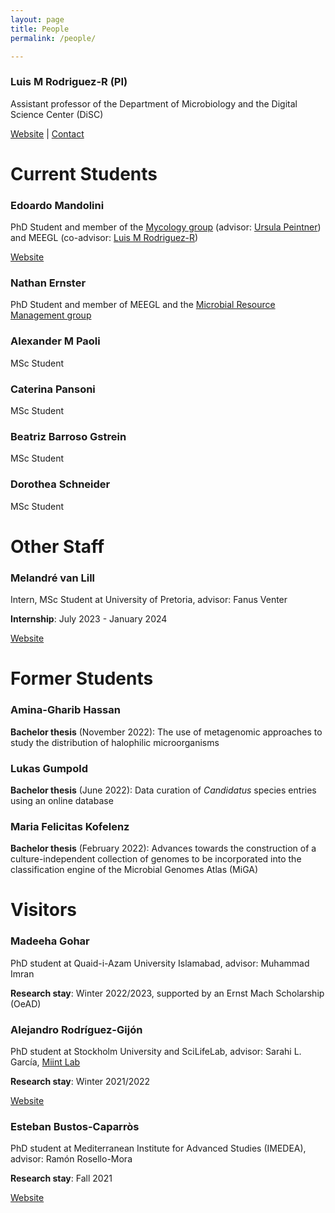 ```yaml
---
layout: page
title: People
permalink: /people/

---
```


### Luis M Rodriguez-R (PI)

Assistant professor of the Department of Microbiology and the Digital Science
Center (DiSC)

[Website](https://rodriguez-r.com/) |
[Contact](mailto:miguel.rodriguez@uibk.ac.at)


# Current Students

### Edoardo Mandolini

PhD Student and member of the
[Mycology group](https://www.uibk.ac.at/microbiology/research/mykologie/)
(advisor: [Ursula Peintner](https://www.uibk.ac.at/microbiology/team/peintner_ursula))
and MEEGL (co-advisor: [Luis M Rodriguez-R](https://disc-genomics.uibk.ac.at))

[Website](https://www.uibk.ac.at/microbiology/team/edoardo_mandolini)

### Nathan Ernster

PhD Student and member of MEEGL and the
[Microbial Resource Management group](https://www.uibk.ac.at/de/microbiology/forschung/mikrobielles-ressourcenmanagement/)

### Alexander M Paoli

MSc Student

### Caterina Pansoni

MSc Student

### Beatriz Barroso Gstrein

MSc Student

### Dorothea Schneider

MSc Student


# Other Staff

### Melandré van Lill

Intern, MSc Student at University of Pretoria, advisor: Fanus Venter

**Internship**: July 2023 - January 2024

[Website](https://www.fabinet.up.ac.za/index.php/people-profile?profile=1613)


# Former Students

### Amina-Gharib Hassan

**Bachelor thesis** (November 2022):
The use of metagenomic approaches to study the distribution of halophilic
microorganisms

### Lukas Gumpold

**Bachelor thesis** (June 2022):
Data curation of *Candidatus* species entries using an online database

### Maria Felicitas Kofelenz

**Bachelor thesis** (February 2022):
Advances towards the construction of a culture-independent collection of genomes
to be incorporated into the classification engine of the Microbial Genomes Atlas
(MiGA)


# Visitors

### Madeeha Gohar

PhD student at Quaid-i-Azam University Islamabad,
advisor: Muhammad Imran

**Research stay**: Winter 2022/2023, supported by an
Ernst Mach Scholarship (OeAD)

### Alejandro Rodríguez-Gijón

PhD student at Stockholm University and SciLifeLab, advisor:
Sarahi L. García, [Miint Lab](https://miint.org/)

**Research stay**: Winter 2021/2022

[Website](https://www.su.se/english/profiles/alro6651-1.482789)

### Esteban Bustos-Caparròs

PhD student at Mediterranean Institute for Advanced Studies (IMEDEA),
advisor: Ramón Rosello-Mora

**Research stay**: Fall 2021

[Website](https://imedea.uib-csic.es/ficha.php?pid=2764)

<!--
### Kelly Johanna Hidalgo Martinez

PhD student at State University of Campinas (UNICAMP),
advisor: Valéria Maia Merzel

**Research stay**: Expected Summer 2023
-->

